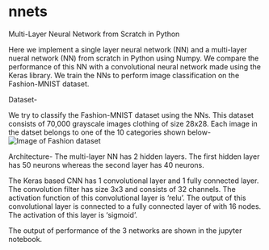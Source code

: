 # nnets
Multi-Layer Neural Network from Scratch in Python

Here we implement a single layer neural network (NN) and a multi-layer nueral network (NN) from scratch in Python using Numpy. We compare the performance of this NN with a convolutional neural network made using the Keras library. We train the NNs to perform image classification on the Fashion-MNIST dataset.



Dataset-

We try to classify the Fashion-MNIST dataset using the NNs. This dataset consists of 70,000 grayscale images clothing of size 28x28. Each image in the datset belongs to one of the 10 categories shown below- 
![Image of Fashion dataset](https://octodex.github.com/images/yaktocat.png)

Architecture- 
The multi-layer NN has 2 hidden layers. The first hidden layer has 50 neurons whereas the second layer has 40 neurons.

The Keras based CNN has 1 convolutional layer and 1 fully connected layer. The convolution filter has size 3x3 and consists of 32 channels. The activation function of this convolutional layer is ‘relu’. The output of this convolutional layer is connected to a fully connected layer of with 16 nodes. The activation of this layer is ‘sigmoid’.


The output of performance of the 3 networks are shown in the jupyter notebook.
